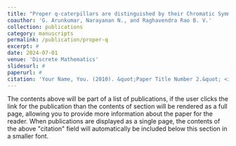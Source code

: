 ```yaml
---
title: "Proper q-caterpillars are distinguished by their Chromatic Symmetric Functions"
coauthor: 'G. Arunkumar, Narayanan N., and Raghavendra Rao B. V.'
collection: publications
category: manuscripts
permalink: /publication/proper-q
excerpt: #
date: 2024-07-01
venue: 'Discrete Mathematics'
slidesurl: #
paperurl: #
citation: 'Your Name, You. (2010). &quot;Paper Title Number 2.&quot; <i>Journal 1</i>. 1(2).'
---
```


The contents above will be part of a list of publications, if the user clicks the link for the publication than the contents of section will be rendered as a full page, allowing you to provide more information about the paper for the reader. When publications are displayed as a single page, the contents of the above "citation" field will automatically be included below this section in a smaller font.